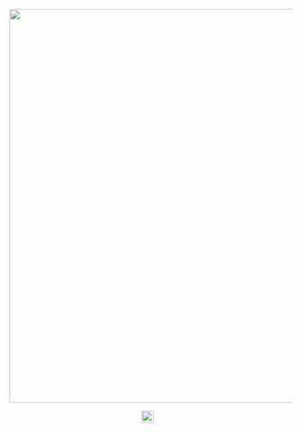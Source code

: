 


<p align="center">
<img src="https://media.giphy.com/media/jRAih7x2GxBEOQ3Kk7/giphy.gif" width="700" />
</p>









<p align="center">
<a href="https://www.linkedin.com/in/kritikasagar/"><img align="center" src="https://cdn.jsdelivr.net/npm/simple-icons@v3/icons/linkedin.svg" width="22" /></a>
&nbsp;&nbsp;
<a href="https://www.viewbug.com/member/Kritika3" class="icon-link">
    					  <i class="fa fa-camera"width="22"></i>
  </a>
</p>

